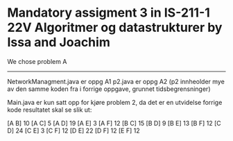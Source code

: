 
# Mandatory assigment 3 in IS-211-1 22V Algoritmer og datastrukturer by Issa and Joachim 
We chose problem A

---


NetworkManagment.java er oppg A1
p2.java er oppg A2
(p2 innheolder mye av den samme koden fra i forrige oppgave, grunnet tidsbegrensninger)

Main.java er kun satt opp for kjøre problem 2, da det er en utvidelse forrige kode
resultatet skal se slik ut:

[A B] 10
[A C] 5
[A D] 19
[A E] 3
[A F] 12
[B C] 15
[B D] 9
[B E] 13
[B F] 12
[C D] 24
[C E] 3
[C F] 12
[D E] 22
[D F] 12
[E F] 12


